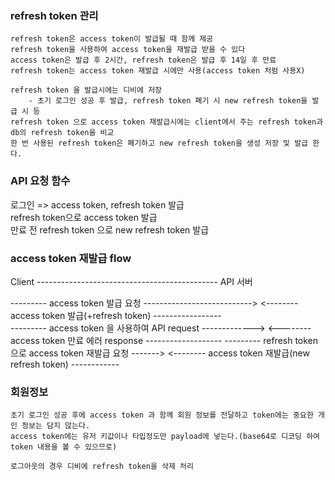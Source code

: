 ### refresh token 관리

	refresh token은 access token이 발급될 때 함께 제공
	refresh token을 사용하여 access token을 재발급 받을 수 있다
	access token은 발급 후 2시간, refresh token은 발급 후 14일 후 만료
	refresh token는 access token 재발급 시에만 사용(access token 처럼 사용X)

	refresh token 을 발급시에는 디비에 저장   
		- 초기 로그인 성공 후 발급, refresh token 폐기 시 new refresh token을 발급 시 등
	refresh token 으로 access token 재발급시에는 client에서 주는 refresh token과 db의 refresh token을 비교 
	한 번 사용된 refresh token은 폐기하고 new refresh token을 생성 저장 및 발급 한다.


### API 요청 함수

로그인 => access token, refresh token 발급   
refresh token으로 access token 발급   
만료 전 refresh token 으로 new refresh token 발급   


###  access token 재발급 flow

Client --------------------------------------------- API 서버

--------- access token 발급 요청 --------------------------->
<-------- access token 발급(+refresh token) -----------------			
--------- access token 을 사용하여 API request ------------->
<-------- access token 만료 에러 response -------------------
--------- refresh token 으로 access token 재발급 요청 ------->
<-------- access token 재발급(new refresh token) ------------



### 회원정보

	초기 로그인 성공 후에 access token 과 함께 회원 정보를 전달하고 token에는 중요한 개인 정보는 담지 않는다.
	access token에는 유저 키값이나 타입정도만 payload에 넣는다.(base64로 디코딩 하여 token 내용을 볼 수 있으므로)

	로그아웃의 경우 디비에 refresh token을 삭제 처리
